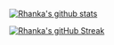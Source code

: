 [![Rhanka's github stats](https://github-readme-stats.vercel.app/api?username=rhanka&show_icons=true&include_all_commits=true&count_private=true)](https://matchid.io)

[![Rhanka's gitHub Streak](https://github-readme-streak-stats.herokuapp.com?user=rhanka&theme=github-light&date_format=j%20M%5B%20Y%5D)](https://git.io/streak-stats)
